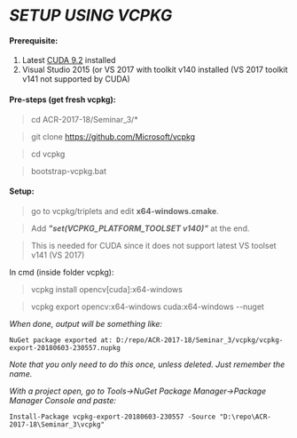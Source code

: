 # *SETUP USING VCPKG*
#### Prerequisite:
 1) Latest [CUDA 9.2](https://developer.nvidia.com/cuda-downloads?target_os=Windows&target_arch=x86_64&target_version=10) installed
 2) Visual Studio 2015 (or VS 2017 with toolkit v140 installed (VS 2017 toolkit v141 not supported by CUDA)
#### Pre-steps (get fresh vcpkg):
>cd ACR-2017-18/Seminar_3/*

>git clone https://github.com/Microsoft/vcpkg

>cd vcpkg

>bootstrap-vcpkg.bat
#### Setup:
>go to vcpkg/triplets and edit **x64-windows.cmake**.

>Add ***"set(VCPKG_PLATFORM_TOOLSET v140)"*** at the end.

>This is needed for CUDA since it does not support latest VS toolset v141 (VS 2017)

In cmd (inside folder vcpkg):
>vcpkg install opencv[cuda]:x64-windows

>vcpkg export opencv:x64-windows cuda:x64-windows --nuget

*When done, output will be something like:*

	NuGet package exported at: D:/repo/ACR-2017-18/Seminar_3/vcpkg/vcpkg-export-20180603-230557.nupkg
*Note that you only need to do this once, unless deleted. Just remember the name.*

*With a project open, go to Tools->NuGet Package Manager->Package Manager Console and paste:*

	Install-Package vcpkg-export-20180603-230557 -Source "D:\repo\ACR-2017-18\Seminar_3\vcpkg"
